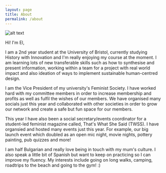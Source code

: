 ```yaml
---
layout: page
title: About
permalink: /about
---
```

![alt text](me.png) 

Hi! I'm El,

I am a 2nd year student at the University of Bristol, currently studying History with Innovation and I'm really enjoying my course at the moment. I am learning lots of new transferable skills such as how to synthesise and present information, working within a team for a project with real world impact and also ideation of ways to implement sustainable human-centred design. 

I am the Vice President of my university's Feminist Society. I have worked hard with my committee members in order to increase membership and profits as well as fulfil the wishes of our members. We have organised many socials just this year and collaborated with other societies in order to grow our network and create a safe but fun space for our members. 

This year I have also been a social secretary/events coordinator for a student-led feminist magazine called, That's What She Said (TWSS). I have organsied and hosted many events just this year. For example, our big launch event which doubled as an open mic night, movie nights, pottery painting, pub quizzes and more! 

I am half Bulgarian and really love being in touch with my mum's culture. I also speak a little bit of Spanish but want to keep on practicing so I can improve my fluency.
My interests include going on long walks, camping, roadtrips to the beach and going to the gym! :)
